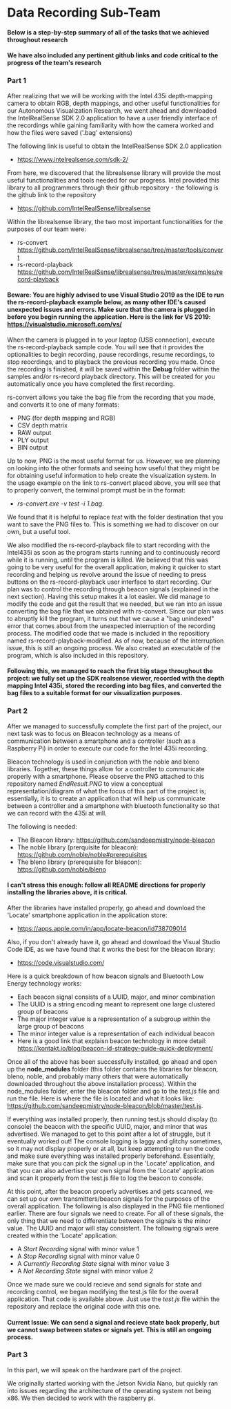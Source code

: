 # Data Recording Sub-Team

#### Below is a step-by-step summary of all of the tasks that we achieved throughout research
#### We have also included any pertinent github links and code critical to the progress of the team's research

### Part 1

After realizing that we will be working with the Intel 435i depth-mapping camera to obtain RGB, depth mappings, and other useful functionalities for our Autonomous Visualization Research, we went ahead and downloaded the IntelRealSense SDK 2.0 application to have a user friendly interface of the recordings while gaining familiarity with how the camera worked and how the files were saved ('.bag' extensions)

The following link is useful to obtain the IntelRealSense SDK 2.0 application

* https://www.intelrealsense.com/sdk-2/


From here, we discovered that the librealsense library will provide the most useful functionalities and tools needed for our progress. Intel provided this library to all programmers through their github repository - the following is the github link to the repository

* https://github.com/IntelRealSense/librealsense


Within the librealsense library, the two most important functionalities for the purposes of our team were: 

 * rs-convert https://github.com/IntelRealSense/librealsense/tree/master/tools/convert
 * rs-record-playback https://github.com/IntelRealSense/librealsense/tree/master/examples/record-playback
 
#### Beware: You are highly advised to use Visual Studio 2019 as the IDE to run the rs-record-playback example below, as many other IDE's caused unexpected issues and errors. Make sure that the camera is plugged in before you begin running the application. Here is the link for VS 2019: https://visualstudio.microsoft.com/vs/
 
When the camera is plugged in to your laptop (USB connection), execute the rs-record-playback sample code. You will see that it provides the optionalities to begin recording, pause recordings, resume recordings, to stop reocrdings, and to playback the previous recording you made. Once the recording is finished, it will be saved within the **Debug** folder within the samples and/or rs-record playback directory. This will be created for you automatically once you have completed the first recording.

rs-convert allows you take the bag file from the recording that you made, and converts it to one of many formats:
* PNG (for depth mapping and RGB)
* CSV depth matrix
* RAW output
* PLY output
* BIN output

Up to now, PNG is the most useful format for us. However, we are planning on looking into the other formats and seeing how useful that they might be for obtaining useful information to help create the visualization system. In the usage example on the link to rs-convert placed above, you will see that to properly convert, the terminal prompt must be in the format:
 - *rs-convert.exe -v test -i 1.bag*. 
 
We found that it is helpful to replace *test* with the folder destination that you want to save the PNG files to. This is something we had to discover on our own, but a useful tool.

We also modified the rs-record-playback file to start recording with the Intel435i as soon as the program starts running and to continuously record while it is running, until the program is killed. We believed that this was going to be very useful for the overall application, making it quicker to start recording and helping us revolve around the issue of needing to press buttons on the rs-record-playback user interface to start recording. Our plan was to control the recording through beacon signals (explained in the next section). Having this setup makes it a lot easier. We did manage to modify the code and get the result that we needed, but we ran into an issue converting the bag file that we obtained with rs-convert. Since our plan was to abruptly kill the program, it turns out that we cause a "bag unindexed" error that comes about from the unexpected interruption of the recording process. The modified code that we made is included in the repositiory named rs-record-playback-modified. As of now, because of the interruption issue, this is still an ongoing process. We also created an executable of the program, which is also included in this repository. 

#### Following this, we managed to reach the first big stage throughout the project: we fully set up the SDK realsense viewer, recorded with the depth mapping Intel 435i, stored the recording into bag files, and converted the bag files to a suitable format for our visualization purposes.


### Part 2

After we managed to successfully complete the first part of the project, our next task was to focus on Bleacon technology as a means of communication between a smartphone and a controller (such as a Raspberry Pi) in order to execute our code for the Intel 435i recording.

Bleacon technology is used in conjunction with the noble and bleno libraries. Together, these things allow for a controller to communicate properly with a smartphone. Please observe the PNG attached to this repository named *EndResult.PNG* to view a conceptual representation/diagram of what the focus of this part of the project is; essentially, it is to create an application that will help us communicate between a controller and a smartphone with bluetooth functionality so that we can record with the 435i at will.

The following is needed:
* The Bleacon library: https://github.com/sandeepmistry/node-bleacon
* The noble library (prerquisite for bleacon): https://github.com/noble/noble#prerequisites
* The bleno library (prerequisite for bleacon): https://github.com/noble/bleno

#### I can't stress this enough: follow all README directions for properly installing the libraries above, it is critical.

After the libraries have installed properly, go ahead and download the 'Locate' smartphone application in the application store:
* https://apps.apple.com/in/app/locate-beacon/id738709014 

Also, if you don't already have it, go ahead and download the Visual Studio Code IDE, as we have found that it works the best for the bleacon library:
* https://code.visualstudio.com/

Here is a quick breakdown of how beacon signals and Bluetooth Low Energy technology works:
* Each beacon signal consists of a UUID, major, and minor combination
* The UUID is a string encoding meant to represent one large clustered group of beacons
* The major integer value is a representation of a subgroup within the large group of beacons
* The minor integer value is a representation of each individual beacon
* Here is a good link that explaisn beacon technology in more detail: https://kontakt.io/blog/beacon-id-strategy-guide-quick-deployment/

Once all of the above has been successfully installed, go ahead and open up the **node_modules** folder (this folder contains the libraries for bleacon, bleno, noble, and probably many others that were automatically downloaded throughout the above installation process). Within the node_modules folder, enter the bleacon folder and go to the *test.js* file and run the file. Here is where the file is located and what it looks like: https://github.com/sandeepmistry/node-bleacon/blob/master/test.js.

If everything was installed properly, then running test.js should display (to console) the beacon with the specific UUID, major, and minor that was advertised. We managed to get to this point after a lot of struggle, but it eventually worked out! The console logging is laggy and glitchy sometimes, so it may not display properly or at all, but keep attempting to run the code and make sure everything was installed properly beforehand. Essentially, make sure that you can pick the signal up in the 'Locate' application, and that you can also advertise your own signal from the 'Locate' application and scan it properly from the test.js file to log the beacon to console.

At this point, after the beacon properly advertises and gets scanned, we can set up our own transmitters/beacon signals for the purposes of the overall application. The following is also displayed in the PNG file mentioned earlier. There are four signals we need to create. For all of these signals, the only thing that we need to differentiate between the signals is the minor value. The UUID and major will stay consistent. The following signals were created within the 'Locate' application:
* A *Start Recording* signal with minor value 1
* A *Stop Recording* signal with minor value 0
* A *Currently Recording State* signal with minor value 3
* A *Not Recording State* signal with minor value 2

Once we made sure we could recieve and send signals for state and recording control, we began modifying the test.js file for the overall application. That code is available above. Just use the *test.js* file within the repository and replace the original code with this one. 

#### Current Issue: We can send a signal and recieve state back properly, but we cannot swap between states or signals yet. This is still an ongoing process.


### Part 3

In this part, we will speak on the hardware part of the project. 

We originally started working with the Jetson Nvidia Nano, but quickly ran into issues regarding the architecture of the operating system not being x86. We then decided to work with the raspberry pi. 




